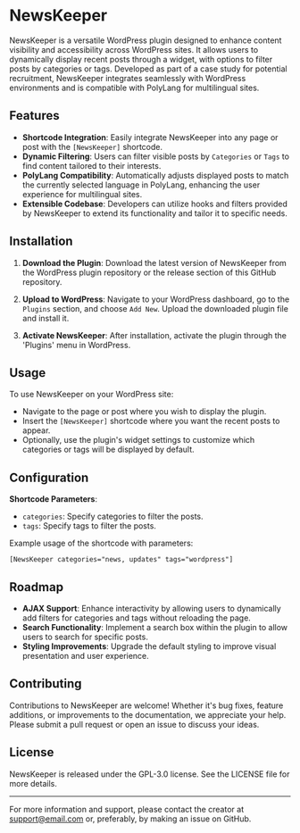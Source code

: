 # NewsKeeper

NewsKeeper is a versatile WordPress plugin designed to enhance content visibility and accessibility across WordPress sites. It allows users to dynamically display recent posts through a widget, with options to filter posts by categories or tags. Developed as part of a case study for potential recruitment, NewsKeeper integrates seamlessly with WordPress environments and is compatible with PolyLang for multilingual sites.

## Features

- **Shortcode Integration**: Easily integrate NewsKeeper into any page or post with the `[NewsKeeper]` shortcode.
- **Dynamic Filtering**: Users can filter visible posts by `Categories` or `Tags` to find content tailored to their interests.
- **PolyLang Compatibility**: Automatically adjusts displayed posts to match the currently selected language in PolyLang, enhancing the user experience for multilingual sites.
- **Extensible Codebase**: Developers can utilize hooks and filters provided by NewsKeeper to extend its functionality and tailor it to specific needs.

## Installation

1. **Download the Plugin**:
   Download the latest version of NewsKeeper from the WordPress plugin repository or the release section of this GitHub repository.

2. **Upload to WordPress**:
   Navigate to your WordPress dashboard, go to the `Plugins` section, and choose `Add New`. Upload the downloaded plugin file and install it.

3. **Activate NewsKeeper**:
   After installation, activate the plugin through the 'Plugins' menu in WordPress.

## Usage

To use NewsKeeper on your WordPress site:
- Navigate to the page or post where you wish to display the plugin.
- Insert the `[NewsKeeper]` shortcode where you want the recent posts to appear.
- Optionally, use the plugin's widget settings to customize which categories or tags will be displayed by default.

## Configuration

**Shortcode Parameters**:
- `categories`: Specify categories to filter the posts.
- `tags`: Specify tags to filter the posts.

Example usage of the shortcode with parameters:
```plaintext
[NewsKeeper categories="news, updates" tags="wordpress"]
```

## Roadmap

- **AJAX Support**: Enhance interactivity by allowing users to dynamically add filters for categories and tags without reloading the page.
- **Search Functionality**: Implement a search box within the plugin to allow users to search for specific posts.
- **Styling Improvements**: Upgrade the default styling to improve visual presentation and user experience.

## Contributing

Contributions to NewsKeeper are welcome! Whether it's bug fixes, feature additions, or improvements to the documentation, we appreciate your help. Please submit a pull request or open an issue to discuss your ideas.

## License

NewsKeeper is released under the GPL-3.0 license. See the LICENSE file for more details.

---

For more information and support, please contact the creator at [support@email.com](social@dotmavriq.life) or, preferably, by making an issue on GitHub.

